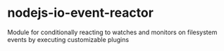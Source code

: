 # nodejs-io-event-reactor
Module for conditionally reacting to watches and monitors on filesystem events by executing customizable plugins
